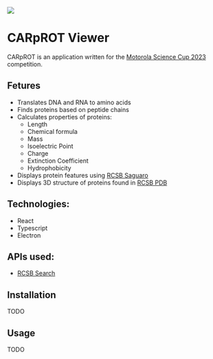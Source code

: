 ![](https://science-cup.pl/wp-content/uploads/2020/03/Youngineers-06.png)

# CARpROT Viewer

CARpROT is an application written for the [Motorola Science Cup 2023](https://science-cup.pl/) competition.

## Fetures

- Translates DNA and RNA to amino acids
- Finds proteins based on peptide chains
- Calculates properties of proteins:
  - Length
  - Chemical formula
  - Mass
  - Isoelectric Point
  - Charge
  - Extinction Coefficient
  - Hydrophobicity
- Displays protein features using [RCSB Saguaro](https://github.com/rcsb/rcsb-saguaro)
- Displays 3D structure of proteins found in [RCSB PDB](https://www.rcsb.org/)

## Technologies:

- React
- Typescript
- Electron

## APIs used:

- [RCSB Search](https://search.rcsb.org/#search-api)

## Installation

TODO

## Usage

TODO

